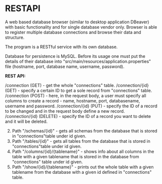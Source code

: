 # RESTAPI

A web based database browser (similar to desktop application DBeaver) with basic functionality and for single database vendor only. Browser is able to register multiple database connections and browse their data and structure.

The program is a RESTful service with its own database.

Database for persistence is MySQL. Before its usage one must put the details of their database into "src/main/resources/application.properties" file (hostname, port, database name, username, password).


**REST API:**

/connection (GET) - get the whole "connections" table.
/connection/{id} (GET) -  specify a certain ID to get a sole record from "connections" table.
/connection (POST) -  here, in the request body, a user must specify all columns to create a record - name, hostname, port, databasename, username and password.
/connection/{id} (PUT) - specify the ID of a record to be changed and in the request body define a new record.
/connection/{id} (DELETE) - specify the ID of a record you want to delete and it will be deleted.

2. Path "/schemas/{id}" - gets all schemas from the database that is stored in "connections"table under id given.
3. Path "/tables/{id}" - gets all tables from the database that is stored in "connections"table under id given.
4. Path "/columns/{id}/{tablename}" - shows info about all columns in the table with a given tablename that is stored in the database from "connections" table under id given.
5.  Path "/show/{id}/{tablename}" - prints out the whole table with a given tablename from the database with a given id defined in "connections" table.
